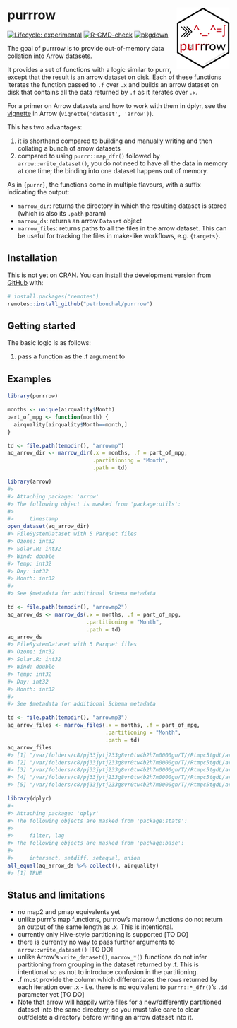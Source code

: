 
<!-- README.md is generated from README.Rmd. Please edit that file -->

# purrrow <a href='http://petrbouchal.xyz/purrrow'><img src='man/figures/logo.png' align="right" height="138" /></a>

<!-- badges: start -->

[![Lifecycle:
experimental](https://img.shields.io/badge/lifecycle-experimental-orange.svg)](https://www.tidyverse.org/lifecycle/#experimental)
[![R-CMD-check](https://github.com/petrbouchal/purrrow/workflows/R-CMD-check/badge.svg)](https://github.com/petrbouchal/purrrow/actions)
[![pkgdown](https://github.com/petrbouchal/purrrow/workflows/pkgdown/badge.svg)](https://github.com/petrbouchal/purrrow/actions)
<!-- badges: end -->

The goal of purrrow is to provide out-of-memory data collation into
Arrow datasets.

It provides a set of functions with a logic similar to purrr, except
that the result is an arrow dataset on disk. Each of these functions
iterates the function passed to `.f` over `.x` and builds an arrow
dataset on disk that contains all the data returned by `.f` as it
iterates over `.x`.

For a primer on Arrow datasets and how to work with them in dplyr, see
the
[vignette](https://cran.r-project.org/web/packages/arrow/vignettes/dataset.html)
in Arrow (`vignette('dataset', 'arrow')`).

This has two advantages:

1.  it is shorthand compared to building and manually writing and then
    collating a bunch of arrow datasets
2.  compared to using `purrr::map_dfr()` followed by
    `arrow::write_dataset()`, you do not need to have all the data in
    memory at one time; the binding into one dataset happens out of
    memory.

As in `{purrr}`, the functions come in multiple flavours, with a suffix
indicating the output:

-   `marrow_dir`: returns the directory in which the resulting dataset
    is stored (which is also its `.path` param)
-   `marrow_ds`: returns an arrow `Dataset` object
-   `marrow_files`: returns paths to all the files in the arrow dataset.
    This can be useful for tracking the files in make-like workflows,
    e.g. `{targets}`.

## Installation

This is not yet on CRAN. You can install the development version from
[GitHub](https://github.com/) with:

``` r
# install.packages("remotes")
remotes::install_github("petrbouchal/purrrow")
```

## Getting started

The basic logic is as follows:

1.  pass a function as the .f argument to

## Examples

``` r
library(purrrow)
```

``` r
months <- unique(airquality$Month)
part_of_mpg <- function(month) {
  airquality[airquality$Month==month,]
}
```

``` r
td <- file.path(tempdir(), "arrowmp")
aq_arrow_dir <- marrow_dir(.x = months, .f = part_of_mpg,
                           .partitioning = "Month",
                           .path = td)
```

``` r
library(arrow)
#> 
#> Attaching package: 'arrow'
#> The following object is masked from 'package:utils':
#> 
#>     timestamp
open_dataset(aq_arrow_dir)
#> FileSystemDataset with 5 Parquet files
#> Ozone: int32
#> Solar.R: int32
#> Wind: double
#> Temp: int32
#> Day: int32
#> Month: int32
#> 
#> See $metadata for additional Schema metadata
```

``` r
td <- file.path(tempdir(), "arrowmp2")
aq_arrow_ds <- marrow_ds(.x = months, .f = part_of_mpg,
                         .partitioning = "Month",
                         .path = td)
aq_arrow_ds
#> FileSystemDataset with 5 Parquet files
#> Ozone: int32
#> Solar.R: int32
#> Wind: double
#> Temp: int32
#> Day: int32
#> Month: int32
#> 
#> See $metadata for additional Schema metadata
```

``` r
td <- file.path(tempdir(), "arrowmp3")
aq_arrow_files <- marrow_files(.x = months, .f = part_of_mpg,
                               .partitioning = "Month",
                               .path = td)
aq_arrow_files
#> [1] "/var/folders/c8/pj33jytj233g8vr0tw4b2h7m0000gn/T//Rtmpc5tgdL/arrowmp3/Month=5/part-2.parquet"
#> [2] "/var/folders/c8/pj33jytj233g8vr0tw4b2h7m0000gn/T//Rtmpc5tgdL/arrowmp3/Month=6/part-3.parquet"
#> [3] "/var/folders/c8/pj33jytj233g8vr0tw4b2h7m0000gn/T//Rtmpc5tgdL/arrowmp3/Month=7/part-0.parquet"
#> [4] "/var/folders/c8/pj33jytj233g8vr0tw4b2h7m0000gn/T//Rtmpc5tgdL/arrowmp3/Month=8/part-1.parquet"
#> [5] "/var/folders/c8/pj33jytj233g8vr0tw4b2h7m0000gn/T//Rtmpc5tgdL/arrowmp3/Month=9/part-4.parquet"
```

``` r
library(dplyr)
#> 
#> Attaching package: 'dplyr'
#> The following objects are masked from 'package:stats':
#> 
#>     filter, lag
#> The following objects are masked from 'package:base':
#> 
#>     intersect, setdiff, setequal, union
all_equal(aq_arrow_ds %>% collect(), airquality)
#> [1] TRUE
```

## Status and limitations

-   no map2 and pmap equivalents yet
-   unlike purrr’s map functions, purrrow’s marrow functions do not
    return an output of the same length as .x. This is intentional.
-   currently only Hive-style partitioning is supported \[TO DO\]
-   there is currently no way to pass further arguments to
    `arrow::write_dataset()` \[TO DO\]
-   unlike Arrow’s `write_dataset()`, `marrow_*()` functions do not
    infer partitioning from grouping in the dataset returned by .f. This
    is intentional so as not to introduce confusion in the partitioning.
-   .f must provide the column which differentiates the rows returned by
    each iteration over .x - i.e. there is no equivalent to
    `purrr::*_dfr()`’s `.id` parameter yet \[TO DO\]
-   Note that arrow will happily write files for a new/differently
    partitioned dataset into the same directory, so you must take care
    to clear out/delete a directory before writing an arrow dataset into
    it.
